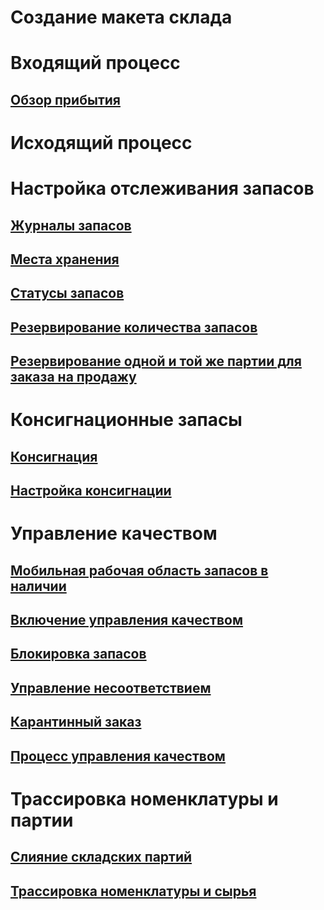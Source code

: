 # Создание макета склада
# Входящий процесс
## [Обзор прибытия](arrival-overview.md)
# Исходящий процесс
# Настройка отслеживания запасов
## [Журналы запасов](inventory-journals.md)
## [Места хранения](inventory-locations.md)
## [Статусы запасов](inventory-statuses.md)
## [Резервирование количества запасов](reserve-inventory-quantities.md)
## [Резервирование одной и той же партии для заказа на продажу](../sales-marketing/reserve-same-batch-sales-order.md)
# Консигнационные запасы
## [Консигнация](consignment.md)
## [Настройка консигнации](set-up-consignment.md)
# Управление качеством
## [Мобильная рабочая область запасов в наличии](inventory-on-hand-mobile-workspace.md)
## [Включение управления качеством](enable-quality-management.md)
## [Блокировка запасов](inventory-blocking.md)
## [Управление несоответствием](enable-nonconformance-management.md)
## [Карантинный заказ](quarantine-orders.md)
## [Процесс управления качеством](quality-management-processes.md)
# Трассировка номенклатуры и партии
## [Слияние складских партий](merge-inventory-batches.md)
## [Трассировка номенклатуры и сырья](trace-items-raw-materials-inventory-production-sales.md)

